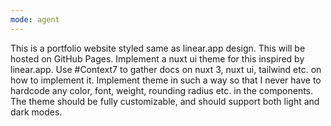 ```yaml
---
mode: agent
---
```

This is a portfolio website styled same as linear.app design. This will be hosted on GitHub Pages.
Implement a nuxt ui theme for this inspired by linear.app. 
Use #Context7 to gather docs on nuxt 3, nuxt ui, tailwind etc. on how to implement it.
Implement theme in such a way so that I never have to hardcode any color, font, weight, rounding radius etc. in the components.
The theme should be fully customizable, and should support both light and dark modes.